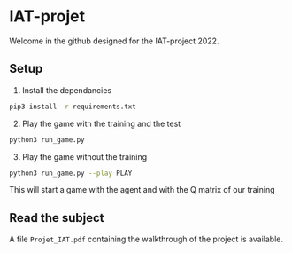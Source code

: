 # IAT-projet
Welcome in the github designed for the IAT-project 2022.

## Setup

1. Install the dependancies
```bash
pip3 install -r requirements.txt
```

2. Play the game with the training and the test
```bash
python3 run_game.py
```
3. Play the game without the training
```bash
python3 run_game.py --play PLAY
```
This will start a game with the agent and with the Q matrix of our training


## Read the subject

A file `Projet_IAT.pdf` containing the walkthrough of the project is available.
